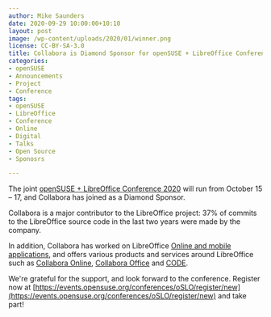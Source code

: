 ```yaml
---
author: Mike Saunders
date: 2020-09-29 10:00:00+10:10
layout: post
image: /wp-content/uploads/2020/01/winner.png
license: CC-BY-SA-3.0
title: Collabora is Diamond Sponsor for openSUSE + LibreOffice Conference 2020
categories:
- openSUSE
- Announcements
- Project
- Conference
tags:
- openSUSE
- LibreOffice
- Conference
- Online
- Digital
- Talks
- Open Source
- Sponosrs

---
```


The joint [openSUSE + LibreOffice Conference 2020](https://events.opensuse.org/conferences/oSLO) will run from October 15 – 17, and Collabora has joined as a Diamond Sponsor. 

Collabora is a major contributor to the LibreOffice project: 37% of commits to the LibreOffice source code in the last two years were made by the company.

In addition, Collabora has worked on LibreOffice [Online and mobile applications](https://www.collaboraoffice.com/collabora-office-android-ios-release-notes/), and offers various products and services around LibreOffice such as
[Collabora Online](https://www.collaboraoffice.com/collabora-online/), [Collabora Office](https://www.collaboraoffice.com/solutions/collabora-office/) and [CODE](https://www.collaboraoffice.com/code/).

We're grateful for the support, and look forward to the conference. Register now at [https://events.opensuse.org/conferences/oSLO/register/new](https://events.opensuse.org/conferences/oSLO/register/new) and take part!
